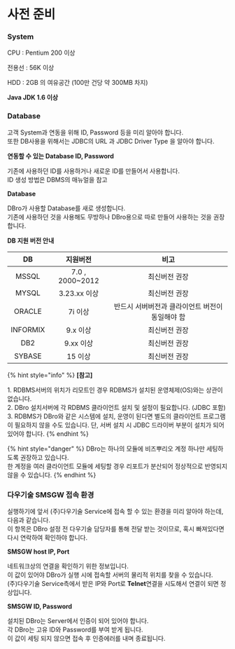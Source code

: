 # 사전 준비

### System

CPU : Pentium 200 이상

전용선 : 56K 이상

HDD : 2GB 의 여유공간 (100만 건당 약 300MB 차지)

**Java JDK 1.6 이상**



### Database

고객 System과 연동을 위해 ID, Password 등을 미리 알아야 합니다. \
또한 DB사용을 위해서는 JDBC의 URL 과 JDBC Driver Type 을 알아야 합니다.

**연동할 수 있는 Database ID, Password**

기존에 사용하던 ID를 사용하거나 새로운 ID를 만들어서 사용합니다. \
ID 생성 방법은 DBMS의 매뉴얼을 참고

**Database**

DBro가 사용할 Database를 새로 생성합니다. \
기존에 사용하던 것을 사용해도 무방하나 DBro용으로 따로 만들어 사용하는 것을 권장합니다.

**DB 지원 버전 안내**

|    DB    |       지원버전       |             비고             |
| :------: | :--------------: | :------------------------: |
|   MSSQL  | 7.0 , 2000\~2012 |           최신버전 권장          |
|   MYSQL  |    3.23.xx 이상    |           최신버전 권장          |
|  ORACLE  |       7i 이상      | 반드시 서버버전과 클라이언트 버전이 동일해야 함 |
| INFORMIX |      9.x 이상      |           최신버전 권장          |
|    DB2   |      9.xx 이상     |           최신버전 권장          |
|  SYBASE  |       15 이상      |           최신버전 권장          |

{% hint style="info" %}
**\[참고]**

1\. RDBMS서버의 위치가 리모트인 경우 RDBMS가 설치된 운영체제(OS)와는 상관이 없습니다.\
2\. DBro 설치서버에 각 RDBMS 클라이언트 설치 및 설정이 필요합니다. (JDBC 포함)\
3\. RDBMS가 DBro와 같은 시스템에 설치, 운영이 된다면 별도의 클라이언트 프로그램이 필요하지 않을 수도 있습니다. 단, 서버 설치 시 JDBC 드라이버 부분이 설치가 되어 있어야 합니다.
{% endhint %}

{% hint style="danger" %}
DBro는 하나의 모듈에 비즈뿌리오 계정 하나만 세팅하도록 권장하고 있습니다.\
한 계정을 여러 클라이언트 모듈에 세팅할 경우 리포트가 분산되어 정상적으로 반영되지 않을 수 있습니다.
{% endhint %}

### 다우기술 SMSGW 접속 환경

실행하기에 앞서 (주)다우기술 Service에 접속 할 수 있는 환경을 미리 알아야 하는데, 다음과 같습니다. \
이 항목은 DBro 설정 전 다우기술 담당자를 통해 전달 받는 것이므로, 혹시 빠져있다면 다시 연락하여 확인하야 합니다.

**SMSGW host IP, Port**

네트워크상의 연결을 확인하기 위한 정보입니다. \
이 값이 있어야 DBro가 실행 시에 접속할 서버의 물리적 위치를 찾을 수 있습니다. \
(주)다우기술 Service측에서 받은 IP와 Port로 **Telnet**연결을 시도해서 연결이 되면 정상입니다.

**SMSGW ID, Password**

설치된 DBro는 Server에서 인증이 되어 있어야 합니다. \
각 DBro는 고유 ID와 Password를 부여 받게 됩니다. \
이 값이 세팅 되지 않으면 접속 후 인증에러를 내며 종료됩니다.
